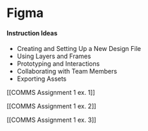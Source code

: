 # Figma
#### Instruction Ideas
- Creating and Setting Up a New Design File
- Using Layers and Frames
- Prototyping and Interactions
- Collaborating with Team Members
- Exporting Assets


[[COMMS Assignment 1 ex. 1]]

[[COMMS Assignment 1 ex. 2]]

[[COMMS Assignment 1 ex. 3]]

